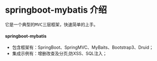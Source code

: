# springboot-mybatis 介绍 #

<pre>它是一个典型的MVC三层框架，快速简单的上手。</pre>

#### springboot-mybatis

+ 包含框架有：SpringBoot、SpringMVC、MyBaits、Bootstrap3、Druid；
+ 集成示例有：增删改查及分页;防XSS、SQL注入；
 

